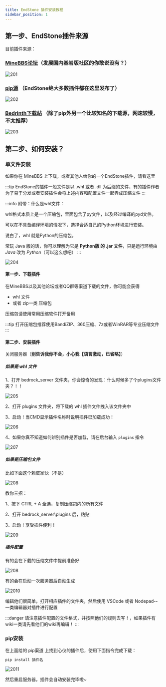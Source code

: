 ```yaml
---
title: EndStone 插件安装教程
sidebar_position: 1
---
```


## 第一步、EndStone插件来源

目前插件来源：

### [MineBBS论坛](https://www.minebbs.com/resources/categories/bdserver.38/)（发展国内基岩版社区的你敢说没有？）

![201](./imgs/2-1.png)

### [pip源](https://pypi.org/search/?q=endstone) （EndStone绝大多数插件都在这里发布了）
![202](./imgs/2-2.png)

### [Bedrinth下载站](https://bedrinth.com/?platform=endstone) （除了pip外另一个比较知名的下载源，网速较慢，不太推荐）
![203](./imgs/2-3.png)

## 第二步、如何安装？

### 单文件安装

如果你在 MineBBS 上下载，或者其他人给你的一个EndStone插件，请看这里

:::tip
EndStone的插件一般文件是以 .whl 或者 .dll 为后缀的文件，有的插件作者为了易于分发或者安装插件会将上述内容和配置文件一起弄成压缩文件
:::

:::info
附带：什么是whl文件：

whl格式本质上是一个压缩包，里面包含了py文件，以及经过编译的pyd文件。

可以在不具备编译环境的情况下，选择合适自己的Python环境进行安装。

说白了，whl 就是Python的压缩包。

常玩 Java 版的话，你可以理解为它是 **Python版 的 .jar 文件**，只是运行环境由 *Java* 改为 *Python*（可以这么想吧）
:::

![204](./imgs/2-4.png)

#### 第一步、下载插件

在MineBBS以及其他论坛或者QQ群等渠道下载的文件，你可能会获得 
- whl 文件
- 或者 zip一类 压缩包

压缩包请使用常用压缩软件打开备用

:::tip
打开压缩包推荐使用BandiZIP、360压缩、7z或者WinRAR等专业压缩文件
:::

#### 第二步、安装插件

关闭服务器（**别告诉我你不会，小心我【语言激动，已省略】**）

##### 如果是 whl 文件
1、打开 bedrock_server 文件夹，你会惊奇的发现：什么时候多了个plugins文件夹？！！

![205](./imgs/2-5.png)

2、打开 plugins 文件夹，将下载的 whl 插件文件拽入该文件夹中

3、启动！当CMD显示插件名称时说明插件已加载成功！

![206](./imgs/2-6.png)

4、如果你真不知道如何辨别插件是否加载，请在后台输入 `plugins` 指令

![207](./imgs/2-7.png)

##### 如果是压缩包文件

比如下面这个赖皮家伙（不是）

![208](./imgs/2-8.png)

教你三招：

1、按下 CTRL + A 全选，复制压缩包内的所有文件

2、打开 bedrock_server\plugins 后，粘贴

3、启动！享受插件便利！

![209](./imgs/2-9.png)

##### 插件配置

有的会在下载的压缩文件中提前准备好

![208](./imgs/2-8.png)

有的会在启动一次服务器后自动生成

![2010](./imgs/2-10.png)

编辑他们很简单，打开相应插件的文件夹，然后使用 VSCode 或者 Nodepad-- 一类编辑器对插件进行配置

:::danger
请注意插件配置的文件格式，并按照他们的规则去写！，如果插件有wiki一类请先看他们的wiki再编辑！
:::

### pip安装

在上面给的 pip渠道 上找到心仪的插件后，使用下面指令完成下载：

```cmd
pip install 插件名
```

![2011](./imgs/2-11.png)

然后重启服务器，插件会自动安装完毕啦~
